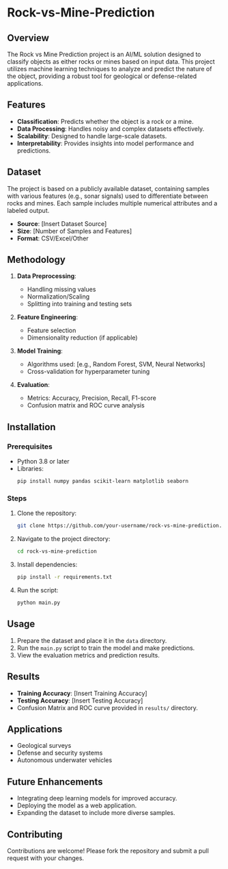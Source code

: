 # Rock-vs-Mine-Prediction

## Overview
The Rock vs Mine Prediction project is an AI/ML solution designed to classify objects as either rocks or mines based on input data. This project utilizes machine learning techniques to analyze and predict the nature of the object, providing a robust tool for geological or defense-related applications.

## Features
- **Classification**: Predicts whether the object is a rock or a mine.
- **Data Processing**: Handles noisy and complex datasets effectively.
- **Scalability**: Designed to handle large-scale datasets.
- **Interpretability**: Provides insights into model performance and predictions.

## Dataset
The project is based on a publicly available dataset, containing samples with various features (e.g., sonar signals) used to differentiate between rocks and mines. Each sample includes multiple numerical attributes and a labeled output.

- **Source**: [Insert Dataset Source]
- **Size**: [Number of Samples and Features]
- **Format**: CSV/Excel/Other

## Methodology
1. **Data Preprocessing**:
   - Handling missing values
   - Normalization/Scaling
   - Splitting into training and testing sets

2. **Feature Engineering**:
   - Feature selection
   - Dimensionality reduction (if applicable)

3. **Model Training**:
   - Algorithms used: [e.g., Random Forest, SVM, Neural Networks]
   - Cross-validation for hyperparameter tuning

4. **Evaluation**:
   - Metrics: Accuracy, Precision, Recall, F1-score
   - Confusion matrix and ROC curve analysis

## Installation
### Prerequisites
- Python 3.8 or later
- Libraries:
  ```
  pip install numpy pandas scikit-learn matplotlib seaborn
  ```

### Steps
1. Clone the repository:
   ```bash
   git clone https://github.com/your-username/rock-vs-mine-prediction.git
   ```
2. Navigate to the project directory:
   ```bash
   cd rock-vs-mine-prediction
   ```
3. Install dependencies:
   ```bash
   pip install -r requirements.txt
   ```
4. Run the script:
   ```bash
   python main.py
   ```

## Usage
1. Prepare the dataset and place it in the `data` directory.
2. Run the `main.py` script to train the model and make predictions.
3. View the evaluation metrics and prediction results.

## Results
- **Training Accuracy**: [Insert Training Accuracy]
- **Testing Accuracy**: [Insert Testing Accuracy]
- Confusion Matrix and ROC curve provided in `results/` directory.

## Applications
- Geological surveys
- Defense and security systems
- Autonomous underwater vehicles

## Future Enhancements
- Integrating deep learning models for improved accuracy.
- Deploying the model as a web application.
- Expanding the dataset to include more diverse samples.

## Contributing
Contributions are welcome! Please fork the repository and submit a pull request with your changes.


